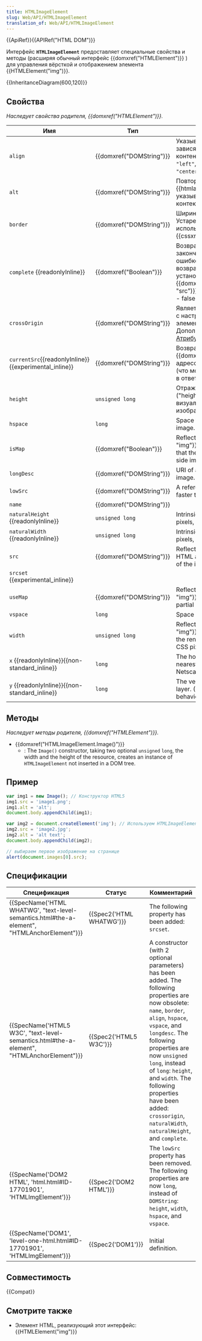 ```yaml
---
title: HTMLImageElement
slug: Web/API/HTMLImageElement
translation_of: Web/API/HTMLImageElement
---
```


{{ApiRef}}{{APIRef("HTML DOM")}}

Интерфейс **`HTMLImageElement`** предоставляет специальные свойства и методы (расширяя обычный интерфейс {{domxref("HTMLElement")}} ) для управления вёрсткой и отображением элемента {{HTMLElement("img")}}.

{{InheritanceDiagram(600,120)}}

## Свойства

_Наследует свойства родителя, {{domxref("HTMLElement")}}._

| Имя                                                                  | Тип                              | Описание                                                                                                                                                                                                                          |
| -------------------------------------------------------------------- | -------------------------------- | --------------------------------------------------------------------------------------------------------------------------------------------------------------------------------------------------------------------------------- |
| `align`                                     | {{domxref("DOMString")}} | Указывает расположение картинки зависящее от окружающего контента. Возможные значения: `"left"`, `"right"`, `"justify"`, и `"center"`.                                                                                            |
| `alt`                                                                | {{domxref("DOMString")}} | Повторяет атрибут HTML {{htmlattrxref("alt", "img")}} указывающий на запасной контекст картинки.                                                                                                                        |
| `border`                                    | {{domxref("DOMString")}} | Ширина рамки вокруг картинки. Устарело и вместо него следует использовать свойство CSS {{cssxref("border")}}.                                                                                                              |
| `complete` {{readonlyInline}}                                  | {{domxref("Boolean")}}     | Возвращает true, если браузер закончил загрузку картинки с ошибкой или успешно. Также возвращает true, когда не установлено значение {{domxref("HTMLImageElement.src", "src")}}, во всех остальных случаях - false. |
| `crossOrigin`                                                        | {{domxref("DOMString")}} | Является {{domxref("DOMString")}}, с настройками CORS для этого элемента изображения. Дополнительная информация: [Атрибуты настроек CORS](/ru/docs/HTML/CORS_settings_attributes).                                        |
| `currentSrc`{{readonlyInline}}{{experimental_inline}} | {{domxref("DOMString")}} | Возвращает {{domxref("DOMString")}} с URL-адресом текущего изображения (что может измениться, например, в ответ на запросы мультимедиа).                                                                                  |
| `height`                                                             | `unsigned long`                  | Отражает атрибут {{htmlattrxref ("height", "img")}} HTML, указывая визуализированную высоту изображения в пикселях CSS.                                                                                                 |
| `hspace`                                    | `long`                           | Space to the left and right of the image.                                                                                                                                                                                         |
| `isMap`                                                              | {{domxref("Boolean")}}     | Reflects the {{htmlattrxref("ismap", "img")}} HTML attribute, indicating that the image is part of a server-side image map.                                                                                           |
| `longDesc`                                  | {{domxref("DOMString")}} | URI of a long description of the image.                                                                                                                                                                                           |
| `lowSrc`                                    | {{domxref("DOMString")}} | A reference to a low-quality (but faster to load) copy of the image.                                                                                                                                                              |
| `name`                                      | {{domxref("DOMString")}} |                                                                                                                                                                                                                                   |
| `naturalHeight` {{readonlyInline}}                             | `unsigned long`                  | Intrinsic height of the image in CSS pixels, if it is available; otherwise, `0`.                                                                                                                                                  |
| `naturalWidth` {{readonlyInline}}                              | `unsigned long`                  | Intrinsic width of the image in CSS pixels, if it is available; otherwise, `0`.                                                                                                                                                   |
| `src`                                                                | {{domxref("DOMString")}} | Reflects the {{htmlattrxref("src")}} HTML attribute, containing the URL of the image.                                                                                                                                    |
| `srcset` {{experimental_inline}}                            |                                  |                                                                                                                                                                                                                                   |
| `useMap`                                                             | {{domxref("DOMString")}} | Reflects the {{htmlattrxref("usemap", "img")}} HTML attribute, containing a partial URL of a map element.                                                                                                              |
| `vspace`                                    | `long`                           | Space above and below the image.                                                                                                                                                                                                  |
| `width`                                                              | `unsigned long`                  | Reflects the {{htmlattrxref("width", "img")}} HTML attribute, indicating the rendered width of the image in CSS pixels.                                                                                               |
| `x` {{readonlyInline}}{{non-standard_inline}}         | `long`                           | The horizontal offset from the nearest layer. (Mimic an old Netscape 4 behavior)                                                                                                                                                  |
| `y` {{readonlyInline}}{{non-standard_inline}}         | `long`                           | The vertical offset from the nearest layer. (Mimic an old Netscape 4 behavior)                                                                                                                                                    |

## Методы

_Наследует методы родителя, {{domxref("HTMLElement")}}._

- {{domxref("HTMLImageElement.Image()")}}
  - : The `Image()` constructor, taking two optional `unsigned` `long`, the width and the height of the resource, creates an instance of `HTMLImageElement` not inserted in a DOM tree.

## Пример

```js
var img1 = new Image(); // Конструктор HTML5
img1.src = 'image1.png';
img1.alt = 'alt';
document.body.appendChild(img1);

var img2 = document.createElement('img'); // Используем HTMLImageElement
img2.src = 'image2.jpg';
img2.alt = 'alt text';
document.body.appendChild(img2);

// выбираем первое изображение на странице
alert(document.images[0].src);
```

## Спецификации

| Спецификация                                                                                                             | Статус                           | Комментарий                                                                                                                                                                                                                                                                                                                                                                |
| ------------------------------------------------------------------------------------------------------------------------ | -------------------------------- | -------------------------------------------------------------------------------------------------------------------------------------------------------------------------------------------------------------------------------------------------------------------------------------------------------------------------------------------------------------------------- |
| {{SpecName('HTML WHATWG', "text-level-semantics.html#the-a-element", "HTMLAnchorElement")}} | {{Spec2('HTML WHATWG')}} | The following property has been added: `srcset`.                                                                                                                                                                                                                                                                                                                           |
| {{SpecName('HTML5 W3C', "text-level-semantics.html#the-a-element", "HTMLAnchorElement")}} | {{Spec2('HTML5 W3C')}}     | A constructor (with 2 optional parameters) has been added. The following properties are now obsolete: `name`, `border`, `align`, `hspace`, `vspace`, and `longdesc`. The following properties are now `unsigned long`, instead of `long`: `height`, and `width`. The following properties have been added: `crossorigin`, `naturalWidth`, `naturalHeight`, and `complete`. |
| {{SpecName('DOM2 HTML', 'html.html#ID-17701901', 'HTMLImgElement')}}                             | {{Spec2('DOM2 HTML')}}     | The `lowSrc` property has been removed. The following properties are now `long`, instead of `DOMString`: `height`, `width`, `hspace`, and `vspace`.                                                                                                                                                                                                                        |
| {{SpecName('DOM1', 'level-one-html.html#ID-17701901', 'HTMLImgElement')}}                         | {{Spec2('DOM1')}}         | Initial definition.                                                                                                                                                                                                                                                                                                                                                        |

## Совместимость

{{Compat}}

## Смотрите также

- Элемент HTML, реализующий этот интерфейс: {{HTMLElement("img")}}

